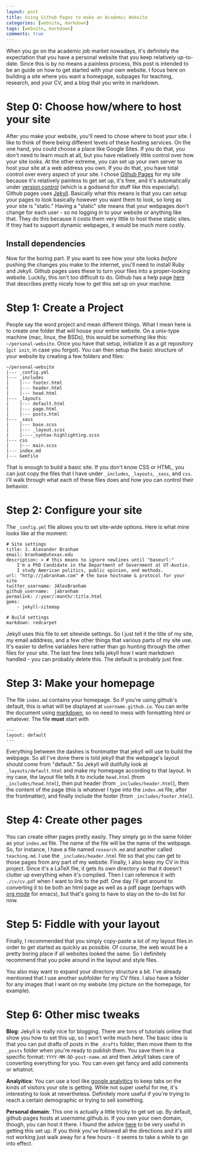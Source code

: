 ```yaml
---
layout: post
title: Using Github Pages to make an Academic Website
categories: [website, markdown]
tags: [website, markdown]
comments: true
---
```


When you go on the academic job market nowadays, it's definitely the
expectation that you have a personal website that you keep relatively
up-to-date. Since this is by no means a painless process, this post is
intended to be an guide on how to get started with your own website. I
focus here on building a site where you want a homepage, subpages for
teaching, research, and your CV, and a blog that you write in
markdown. 

# Step 0: Choose how/where to host your site
After you make your website, you'll need to chose where to host your
site. I like to think of there being different levels of these hosting
services. On the one hand, you could choose a place like Google
Sites. If you do that, you don't need to learn much at all, but you
have relatively little control over how your site looks. At the other
extreme, you can set up your own server to host your site at a
web address you own. If you do that, you have total control over every
aspect of your site. I chose [Github Pages](https://pages.github.com/)
for my site because it's relatively painless to get set up, it's free,
and it's automatically under
[version control](/2015/09/version-control.html) (which is a
godsend for stuff like this especially). Github pages uses
[Jekyll](https://jekyllrb.com/). Basically what this means is that you
can setup your pages to look basically however you want them to look,
so long as your site is "static." Having a "static" site means that
your webpages don't change for each user - so no logging in to your
website or anything like that. They do this because it costs them very
little to host these static sites. If they had to support dynamic
webpages, it would be much more costly.

## Install dependencies
Now for the boring part. If you want to see how your site looks
*before* pushing the changes you make to the internet, you'll need to
install Ruby and Jekyll. Github pages uses these to turn your files
into a proper-looking website. Luckily, this isn't too difficult to
do. Github has a help page
[here](https://help.github.com/articles/using-jekyll-with-pages/) that
describes pretty nicely how to get this set up on your machine. 

# Step 1: Create a Project

People say the word project and mean different things. What I mean
here is to create one folder that will house your entire website. On a
unix-type machine (mac, linux, the BSDs), this would be something like
this: `~/personal-website`. Once you have that setup, initialize it as
a git repository (`git init`, in case you forgot). You can then setup
the basic structure of your website by creating a few folders and
files:

    ~/personal-website
    |--- _config.yml
    |--- _includes
    |    |--- footer.html
    |    |--- header.html
    |    |--- head.html
    |--- _layouts
    |    |--- default.html
    |    |--- page.html
    |    |--- posts.html
    |--- _sass
    |    |--- base.scss
    |    |--- _layout.scss
    |    |----_syntax-highlighting.scss 
    |--- css
    |    |--- main.scss
    |--- index.md
    |--- Gemfile

That is enough to build a basic site. If you don't know CSS or HTML,
you can just copy the files that I have under `_includes`, `_layouts`,
`_sass`, and `css`. I'll walk through what each of these files does and
how you can control their behavior.

# Step 2: Configure your site
The `_config.yml`  file allows you to set site-wide options. Here is
what mine looks like at the moment:

    # Site settings
    title: J. Alexander Branham
    email: branham@utexas.edu
    description: > # this means to ignore newlines until "baseurl:"
        I'm a PhD Candidate in the Department of Government at UT-Austin.
        I study American politics, public opinion, and methods. 
    url: "http://jabranham.com" # the base hostname & protocol for your site
    twitter_username: JAlexBranham
    github_username:  jabranham
    permalink: /:year/:month/:title.html
    gems:
        - jekyll-sitemap

    # Build settings
    markdown: redcarpet

Jekyll uses this file to set sitewide settings. So I just tell it the
title of my site, my email adddress, and a few other things that
various parts of my site use. It's easier to define variables here
rather than go hunting through the other files for your site. The last
few lines tells jekyll how I want markdown handled - you can probably
delete this. The default is probably just fine.

# Step 3: Make your homepage
The file `index.md` contains your homepage. So if you're using
github's default, this is what will be displayed at
`username.github.io`. You can write the document using
[markdown](https://help.github.com/articles/markdown-basics/), so no
need to mess with formatting html or whatever. The file **must** start
with

    ---
    layout: default
    ---

Everything between the dashes is frontmatter that jekyll will use to
build the webpage. So all I've done there is told jekyll that the
webpage's layout should come from "default." So Jekyll will dutifully
look at `_layouts/default.html` and make my homepage according to that
layout. In my case, the layout file tells it to include `head.html`
(from `_includes/head.html`), then put header (from
`_includes/header.html`), then the content of the page (this is whatever
I type into the `index.md` file, after the frontmatter), and finally
include the footer (from `_includes/footer.html`). 

# Step 4: Create other pages
You can create other pages pretty easily. They simply go in the same
folder as your `index.md` file. The name of the file will be the name
of the webpage. So, for instance, I have a file named `research.md`
and another called `teaching.md`. I use the `_includes/header.html`
file so that you can get to those pages from any part of my
website. Finally, I also keep my CV in this project. Since it's a
LaTeX file, it gets its own directory so that it doesn't clutter up
everything when it's compiled. Then I can reference it with
`./cv/cv.pdf` when I want to link to the pdf. One day I'll get around
to converting it to be both an html page as well as a pdf page
(perhaps with [org mode](http://orgmode.org/) for emacs), but that's
going to have to stay on the to-do list for now. 

# Step 5: Fiddle with your layout
Finally, I recommended that you simply copy-paste a lot of my layout
files in order to get started as quickly as possible. Of course, the
web would be a pretty boring place if all websites looked the same. So
I definitely recommend that you poke around in the layout and style
files.

You also may want to expand your directory structure a bit. I've
already mentioned that I use another subfolder for my CV files. I also
have a folder for any images that I want on my website (my picture on
the homepage, for example). 

# Step 6: Other misc tweaks

**Blog**: Jekyll is really nice for blogging. There are tons of
  tutorials online that show you how to set this up, so I won't write
  much here. The basic idea is that you can put drafts of posts in the
  `_drafts` folder, then move them to the `_posts` folder when you're
  ready to publish them. You save them in a specific format:
  `YYYY-MM-DD-post-name.md` and then Jekyll takes care of converting
  everything for you. You can even get fancy and add comments or
  whatnot. 

**Analyitics**: You can use a tool like
  [google analyitics](https://www.google.com/analytics/) to keep tabs
  on the kinds of visitors your site is getting. While not super
  useful for me, it's interesting to look at nevertheless. Definitely
  more useful if you're trying to reach a certain demographic or
  trying to sell something. 

**Personal domain**: This one is actually a little tricky to get set
  up. By default, github pages hosts at *username*.github.io. If you
  own your own domain, though, you can host it there. I found the
  advice [here](https://github.com/leeper/leeper.github.io) to be very
  useful in getting this set up. If you think you've followed all the
  directions and it's still not working just walk away for a few
  hours - it seems to take a while to go into effect. 
